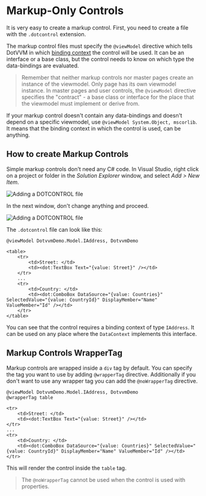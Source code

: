 # Markup-Only Controls

It is very easy to create a markup control. First, you need to create a file with the `.dotcontrol` extension.

The markup control files must specify the `@viewModel` directive which tells DotVVM in which [binding context](/docs/tutorials/basics-binding-context/{branch}) the control will be used. It can be an interface or a base class, but the control needs to know on which type the data-bindings are evaluated. 

> Remember that neither markup controls nor master pages create an instance of the viewmodel. Only page has its own viewmodel instance. In master pages and user controls, the `@viewModel` directive specifies the "contract" - a base class or interface for the place that the viewmodel must implement or derive from.  

If your markup control doesn't contain any data-bindings and doesn't depend on a specific viewmodel, use `@viewModel System.Object, mscorlib`. It means that the binding context in which the control is used, can be anything.


## How to create Markup Controls

Simple markup controls don't need any C# code. In Visual Studio, right click on a project or folder in the *Solution Explorer* window, and select *Add > New Item*.

<p><img src="{imageDir}control-development-markup-only-controls-1.png" alt="Adding a DOTCONTROL file" /></p>

In the next window, don't change anything and proceed.

<p><img src="{imageDir}control-development-markup-only-controls-2.png" alt="Adding a DOTCONTROL file" /></p>

The `.dotcontrol` file can look like this:

```DOTHTML
@viewModel DotvvmDemo.Model.IAddress, DotvvmDemo

<table>
    <tr>
        <td>Street: </td>
        <td><dot:TextBox Text="{value: Street}" /></td>
    </tr>
    ...
    <tr>
        <td>Country: </td>
        <td><dot:ComboBox DataSource="{value: Countries}" SelectedValue="{value: CountryId}" DisplayMember="Name" ValueMember="Id" /></td>
    </tr>
</table>
```

You can see that the control requires a binding context of type `IAddress`. It can be used on any place where the `DataContext` implements this interface.

## Markup Controls WrapperTag

Markup controls are wrapped inside a `div` tag by default. You can specify the tag you want to use by adding `@wrapperTag` directive. Additionally if you don't want to use any wrapper tag you can add the `@noWrapperTag` directive.

```DOTHTML
@viewModel DotvvmDemo.Model.IAddress, DotvvmDemo
@wrapperTag table

<tr>
    <td>Street: </td>
    <td><dot:TextBox Text="{value: Street}" /></td>
</tr>
...
<tr>
    <td>Country: </td>
    <td><dot:ComboBox DataSource="{value: Countries}" SelectedValue="{value: CountryId}" DisplayMember="Name" ValueMember="Id" /></td>
</tr>
```

This will render the control inside the `table` tag.

>The `@noWrapperTag` cannot be used when the control is used with properties.
